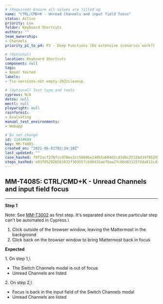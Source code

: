 ```yaml
---
# (Required) Ensure all values are filled up
name: "CTRL/CMD+K - Unread Channels and input field focus"
status: Active
priority: Low
folder: Keyboard Shortcuts
authors: ""
team_ownership: 
- Channels
priority_p1_to_p4: P3 - Deep Functions (Do extensive scenarios work?)

# (Optional)
location: Keyboard Shortcuts
component: null
tags: 
- Never tested
labels: 
- fix-versions-not-empty-2022cleanup

# (Optional) Test type and tools
cypress: N/A
detox: null
mmctl: null
playwright: null
rainforest: 
- Evaluating
manual_test_environments: 
- Webapp

# Do not change
id: 11034699
key: MM-T4085
created_on: "2021-06-01T02:34:18Z"
last_updated: ""
case_hashed: f0f2acf276fccd70ee2cc5004be246b5ab04d1cd3d0c2532bd34f95295084f476b8512fe62b206dac41f8a08f2b60b50
steps_hashed: e03f052926561932f303557cb80432ae70aa27c6bd831257dda911c4256b41d83023dae0dfe20af78c245e4ae7b84c9e
---
```


<!-- (Auto-generated) Based on frontmatter's "key" and "name" -->

## MM-T4085: CTRL/CMD+K - Unread Channels and input field focus

---

**Step 1**

Note: See [MM-T3002](https://mattermost.atlassian.net/projects/MM?selectedItem=com.atlassian.plugins.atlassian-connect-plugin:com.kanoah.test-manager__main-project-page#!/testCase/MM-T3002) as first step. It's separated since these particular step can't be automated in Cypress.\\

1. Click outside of the browser window, leaving the Mattermost in the background
2. Click back on the browser window to bring Mattermost back in focus

**Expected**

1\. On step 1,\\

- The Switch Channels modal is out of focus
- Unread Channels are listed

2\. On step 2,\\

- Focus is back in the input field of the Switch Channels modal
- Unread Channels are listed
